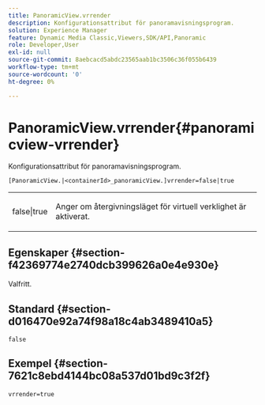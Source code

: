 ```yaml
---
title: PanoramicView.vrrender
description: Konfigurationsattribut för panoramavisningsprogram.
solution: Experience Manager
feature: Dynamic Media Classic,Viewers,SDK/API,Panoramic
role: Developer,User
exl-id: null
source-git-commit: 8aebcacd5abdc23565aab1bc3506c36f055b6439
workflow-type: tm+mt
source-wordcount: '0'
ht-degree: 0%

---
```


# PanoramicView.vrrender{#panoramicview-vrrender}

Konfigurationsattribut för panoramavisningsprogram.

`[PanoramicView.|<containerId>_panoramicView.]vrrender=false|true`

<table id="table_pan6483932C2482CA9794DDD7313FD7C"> 
 <tbody> 
  <tr> 
   <td colname="col1"> <p> <span class="codeph"> false|true</span> </p> </td> 
   <td colname="col2"> <p> Anger om återgivningsläget för virtuell verklighet är aktiverat.</p> </td> 
  </tr> 
 </tbody> 
</table>

## Egenskaper {#section-f42369774e2740dcb399626a0e4e930e}

Valfritt.


## Standard {#section-d016470e92a74f98a18c4ab3489410a5}

`false`

## Exempel {#section-7621c8ebd4144bc08a537d01bd9c3f2f}

```
vrrender=true
```
